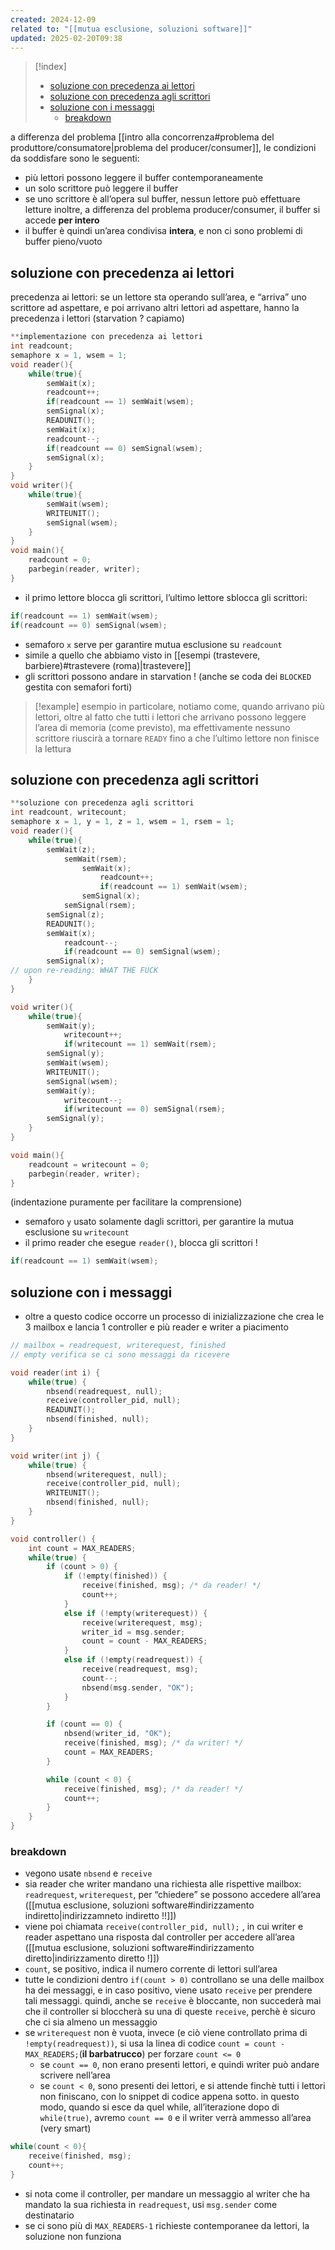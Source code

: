 ```yaml
---
created: 2024-12-09
related to: "[[mutua esclusione, soluzioni software]]"
updated: 2025-02-20T09:38
---
```

>[!index]
>
>- [soluzione con precedenza ai lettori](#soluzione%20con%20precedenza%20ai%20lettori)
>- [soluzione con precedenza agli scrittori](#soluzione%20con%20precedenza%20agli%20scrittori)
>- [soluzione con i messaggi](#soluzione%20con%20i%20messaggi)
>	- [breakdown](#breakdown)

a differenza del problema [[intro alla concorrenza#problema del produttore/consumatore|problema del producer/consumer]], le condizioni da soddisfare sono le seguenti:
- più lettori possono leggere il buffer contemporaneamente
- un solo scrittore può leggere il buffer
- se uno scrittore è all’opera sul buffer, nessun lettore può effettuare letture
inoltre, a differenza del problema producer/consumer, il buffer si accede **per intero**
- il buffer è quindi un’area condivisa **intera**, e non ci sono problemi di buffer pieno/vuoto
## soluzione con precedenza ai lettori
precedenza ai lettori: se un lettore sta operando sull’area, e “arriva” uno scrittore ad aspettare, e poi arrivano altri lettori ad aspettare, hanno la precedenza i lettori (starvation ? capiamo)
```c
**implementazione con precedenza ai lettori
int readcount;
semaphore x = 1, wsem = 1;
void reader(){
	while(true){
		semWait(x);
		readcount++;
		if(readcount == 1) semWait(wsem);
		semSignal(x);
		READUNIT();
		semWait(x);
		readcount--;
		if(readcount == 0) semSignal(wsem);
		semSignal(x);
	}
}
void writer(){
	while(true){
		semWait(wsem);
		WRITEUNIT();
		semSignal(wsem);
	}
}
void main(){
	readcount = 0;
	parbegin(reader, writer);
}
```
- il primo lettore blocca gli scrittori, l’ultimo lettore sblocca gli scrittori:
```c
if(readcount == 1) semWait(wsem);
if(readcount == 0) semSignal(wsem);
```
- semaforo `x` serve per garantire mutua esclusione su `readcount`
- simile a quello che abbiamo visto in [[esempi (trastevere, barbiere)#trastevere (roma)|trastevere]] 
- gli scrittori possono andare in starvation ! (anche se coda dei `BLOCKED` gestita con semafori forti)
>[!example] esempio
>in particolare, notiamo come, quando arrivano più lettori, oltre al fatto che tutti i lettori che arrivano possono leggere l’area di memoria (come previsto), ma effettivamente nessuno scrittore riuscirà a tornare `READY` fino a che l’ultimo lettore non finisce la lettura
## soluzione con precedenza agli scrittori
```c
**soluzione con precedenza agli scrittori
int readcount, writecount;
semaphore x = 1, y = 1, z = 1, wsem = 1, rsem = 1;
void reader(){
	while(true){
		semWait(z);
			semWait(rsem);
				semWait(x);
					readcount++;
					if(readcount == 1) semWait(wsem);
				semSignal(x);
			semSignal(rsem);
		semSignal(z);
		READUNIT();
		semWait(x);
			readcount--;
			if(readcount == 0) semSignal(wsem);
		semSignal(x);
// upon re-reading: WHAT THE FUCK
	}
}

void writer(){
	while(true){
		semWait(y);
			writecount++;
			if(writecount == 1) semWait(rsem);
		semSignal(y);
		semWait(wsem);
		WRITEUNIT();
		semSignal(wsem);
		semWait(y);
			writecount--;
			if(writecount == 0) semSignal(rsem);
		semSignal(y);
	}
}

void main(){
	readcount = writecount = 0;
	parbegin(reader, writer);
}
```
(indentazione puramente per facilitare la comprensione)
- semaforo `y` usato solamente dagli scrittori, per garantire la mutua esclusione su `writecount`
- il primo reader che esegue `reader()`, blocca gli scrittori !
```c
if(readcount == 1) semWait(wsem);
```
## soluzione con i messaggi
- oltre a questo codice occorre un processo di inizializzazione che crea le 3 mailbox e lancia 1 controller e più reader e writer a piacimento
```c
// mailbox = readrequest, writerequest, finished
// empty verifica se ci sono messaggi da ricevere

void reader(int i) {
	while(true) {
		nbsend(readrequest, null);
		receive(controller_pid, null);
		READUNIT();
		nbsend(finished, null);
	}
}

void writer(int j) {
	while(true) {
		nbsend(writerequest, null);
		receive(controller_pid, null);
		WRITEUNIT();
		nbsend(finished, null);
	}
}

void controller() {
	int count = MAX_READERS;
	while(true) {
		if (count > 0) {
			if (!empty(finished)) {
				receive(finished, msg); /* da reader! */
				count++;
			}
			else if (!empty(writerequest)) {
				receive(writerequest, msg);
				writer_id = msg.sender;
				count = count - MAX_READERS;
			}
			else if (!empty(readrequest)) {
				receive(readrequest, msg);
				count--;
				nbsend(msg.sender, "OK");
			}
		}

		if (count == 0) {
			nbsend(writer_id, "OK");
			receive(finished, msg); /* da writer! */
			count = MAX_READERS;
		}

		while (count < 0) {
			receive(finished, msg); /* da reader! */
			count++;
		}
	}
}
```
### breakdown 
- vegono usate `nbsend` e `receive`
- sia reader che writer mandano una richiesta alle rispettive mailbox: `readrequest`, `writerequest`, per “chiedere” se possono accedere all’area ([[mutua esclusione, soluzioni software#indirizzamento indiretto|indirizzamneto indiretto !!]])
- viene poi chiamata `receive(controller_pid, null);` , in cui writer e reader aspettano una risposta dal controller per accedere all’area ([[mutua esclusione, soluzioni software#indirizzamento diretto|indirizzamento diretto !]])
- `count`, se positivo, indica il numero corrente di lettori sull’area
- tutte le condizioni dentro `if(count > 0)` controllano se una delle mailbox ha dei messaggi, e in caso positivo, viene usato `receive` per prendere tali messaggi. quindi, anche se `receive` è bloccante, non succederà mai che il controller si bloccherà su una di queste `receive`, perchè è sicuro che ci sia almeno un messaggio
- se `writerequest` non è vuota, invece (e ciò viene controllato prima di `!empty(readrequest))`, si usa la linea di codice `count = count - MAX_READERS;`(**il barbatrucco**) per forzare `count <= 0`
	- se `count == 0`, non erano presenti lettori, e quindi writer può andare scrivere nell’area
	- se `count < 0`, sono presenti dei lettori, e si attende finchè tutti i lettori non finiscano, con lo snippet di codice appena sotto. in questo modo, quando si esce da quel while, all’iterazione dopo di `while(true)`, avremo `count == 0` e il writer verrà ammesso all’area (very smart)
```c
while(count < 0){
	receive(finished, msg);
	count++;
}
```
- si nota come il controller, per mandare un messaggio al writer che ha mandato la sua richiesta in `readrequest`, usi `msg.sender` come destinatario
- se ci sono più di `MAX_READERS-1` richieste contemporanee da lettori, la soluzione non funziona
